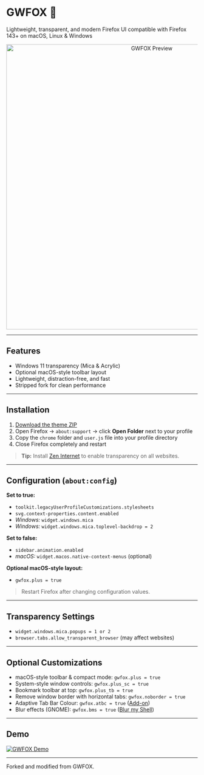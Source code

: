 # GWFOX 🦊
Lightweight, transparent, and modern Firefox UI compatible with Firefox 143+ on macOS, Linux & Windows

<p align="center">
  <img src="https://github.com/rakhalfps/gwfox-css/blob/a48c59d71b99a00244582478ce7df9ab29cbfebe/Media/PREVIEW.png?raw=true" alt="GWFOX Preview" width="750">
</p>

---

## Features
- Windows 11 transparency (Mica & Acrylic)  
- Optional macOS-style toolbar layout  
- Lightweight, distraction-free, and fast  
- Stripped fork for clean performance  

---

## Installation
1. [Download the theme ZIP](https://github.com/rakhalfps/gwfox-css/releases)  
2. Open Firefox → `about:support` → click **Open Folder** next to your profile  
3. Copy the `chrome` folder and `user.js` file into your profile directory  
4. Close Firefox completely and restart  

> **Tip:** Install [Zen Internet](https://addons.mozilla.org/en-US/firefox/addon/zen-internet/) to enable transparency on all websites.  

---

## Configuration (`about:config`)

**Set to true:**  
- `toolkit.legacyUserProfileCustomizations.stylesheets`  
- `svg.context-properties.content.enabled`  
- _Windows:_ `widget.windows.mica`  
- _Windows:_ `widget.windows.mica.toplevel-backdrop = 2`  

**Set to false:**  
- `sidebar.animation.enabled`  
- _macOS:_ `widget.macos.native-context-menus` (optional)  

**Optional macOS-style layout:**  
- `gwfox.plus = true`  

> Restart Firefox after changing configuration values.

---

## Transparency Settings
- `widget.windows.mica.popups = 1 or 2`  
- `browser.tabs.allow_transparent_browser` (may affect websites)  

---

## Optional Customizations
- macOS-style toolbar & compact mode: `gwfox.plus = true`  
- System-style window controls: `gwfox.plus_sc = true`  
- Bookmark toolbar at top: `gwfox.plus_tb = true`  
- Remove window border with horizontal tabs: `gwfox.noborder = true`  
- Adaptive Tab Bar Colour: `gwfox.atbc = true` ([Add-on](https://addons.mozilla.org/firefox/addon/adaptive-tab-bar-colour))  
- Blur effects (GNOME): `gwfox.bms = true` ([Blur my Shell](https://extensions.gnome.org/extension/3193/blur-my-shell))  

---

## Demo
[![GWFOX Demo](https://github.com/rakhalfps/gwfox-css/blob/a48c59d71b99a00244582478ce7df9ab29cbfebe/Media/PREVIEW.png?raw=true)](https://github.com/user-attachments/assets/193190a8-9bbe-4c23-818b-508e9927f636)

---

Forked and modified from GWFOX.
